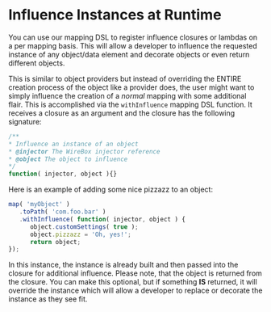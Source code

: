 # Influence Instances at Runtime

You can use our mapping DSL to register influence closures or lambdas on a per mapping basis. This will allow a developer to influence the requested instance of any object/data element and decorate objects or even return different objects.

This is similar to object providers but instead of overriding the ENTIRE creation process of the object like a provider does, the user might want to simply influence the creation of a _normal_ mapping with some additional flair. This is accomplished via the `withInfluence` mapping DSL function. It receives a closure as an argument and the closure has the following signature:

```javascript
/**
* Influence an instance of an object
* @injector The WireBox injector reference
* @object The object to influence
*/
function( injector, object ){}
```

Here is an example of adding some nice pizzazz to an object:

```javascript
map( 'myObject' )
   .toPath( 'com.foo.bar' )
   .withInfluence( function( injector, object ) {
      object.customSettings( true );
      object.pizzazz = 'Oh, yes!';
      return object;
});
```

In this instance, the instance is already built and then passed into the closure for additional influence. Please note, that the object is returned from the closure. You can make this optional, but if something **IS** returned, it will override the instance which will allow a developer to replace or decorate the instance as they see fit.
